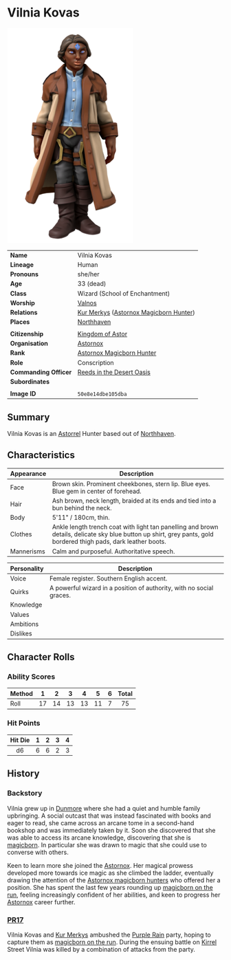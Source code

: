 # Vilnia Kovas

<img src="https://raw.githubusercontent.com/jesskelsall/astarus-images/main/characters/portraits/50e8e14dbe105dba.png" height="500" />

|||
| --- | --- |
| **Name** | Vilnia Kovas | character.3
| **Lineage** | Human |
| **Pronouns** | she/her |
| **Age** | 33 (dead) |
| **Class** | Wizard (School of Enchantment) |
| **Worship** | [Valnos](../gods/deities/valnos.md) |
| **Relations** | [Kur Merkys](kur-merkys.md) ([Astornox Magicborn Hunter](../organisations/astornox/ranks/astornox-magicborn-hunter.md)) |
| **Places** | [Northhaven](../places/cities/northhaven.md) |
|||
| **Citizenship** | [Kingdom of Astor](../civilisations/kingdom-of-astor/kingdom-of-astor.md) |
| **Organisation** | [Astornox](../organisations/astornox/astornox.md) |
| **Rank** | [Astornox Magicborn Hunter](../organisations/astornox/ranks/astornox-magicborn-hunter.md) |
| **Role** | Conscription |
| **Commanding Officer** | [Reeds in the Desert Oasis](reeds-in-the-desert-oasis.md) |
| **Subordinates** | |
|||
| **Image ID** | `50e8e14dbe105dba` |

## Summary

Vilnia Kovas is an [Astorrel](../organisations/astorrel/astorrel.md) Hunter based out of [Northhaven](../places/cities/northhaven.md).

## Characteristics

| Appearance | Description |
| --- | --- |
| Face | Brown skin. Prominent cheekbones, stern lip. Blue eyes. Blue gem in center of forehead. |
| Hair | Ash brown, neck length, braided at its ends and tied into a bun behind the neck. |
| Body | 5'11" / 180cm, thin. |
| Clothes | Ankle length trench coat with light tan panelling and brown details, delicate sky blue button up shirt, grey pants, gold bordered thigh pads, dark leather boots. |
| Mannerisms | Calm and purposeful. Authoritative speech. |

| Personality | Description |
| --- | --- |
| Voice | Female register. Southern English accent. |
| Quirks | A powerful wizard in a position of authority, with no social graces. |
| Knowledge | |
| Values | |
| Ambitions | |
| Dislikes | |

## Character Rolls

### Ability Scores

| Method | 1 | 2 | 3 | 4 | 5 | 6 | Total |
| --- |:---:|:---:|:---:|:---:|:---:|:---:|:---:|
| Roll | 17 | 14 | 13 | 13 | 11 | 7 | 75 |

### Hit Points

| Hit Die | 1 | 2 | 3 | 4 |
|:---:|:---:|:---:|:---:|:---:|
| d6 | 6 | 6 | 2 | 3 |

## History

### Backstory

Vilnia grew up in [Dunmore](../places/cities/dunmore.md) where she had a quiet and humble family upbringing. A social outcast that was instead fascinated with books and eager to read, she came across an arcane tome in a second-hand bookshop and was immediately taken by it. Soon she discovered that she was able to access its arcane knowledge, discovering that she is [magicborn](../civilisations/kingdom-of-astor/magicborn.md). In particular she was drawn to magic that she could use to converse with others.

Keen to learn more she joined the [Astornox](../organisations/astornox/astornox.md). Her magical prowess developed more towards ice magic as she climbed the ladder, eventually drawing the attention of the [Astornox magicborn hunters](../organisations/astornox/ranks/astornox-magicborn-hunter.md) who offered her a position. She has spent the last few years rounding up [magicborn on the run](../storylines/ended/magicborn-on-the-run.md), feeling increasingly confident of her abilities, and keen to progress her [Astornox](../organisations/astornox/astornox.md) career further.

### [PR17](../sessions/completed/PR17.md)

Vilnia Kovas and [Kur Merkys](kur-merkys.md) ambushed the [Purple Rain](../campaigns/C1-purple-rain.md) party, hoping to capture them as [magicborn on the run](../storylines/ended/magicborn-on-the-run.md). During the ensuing battle on [Kirrel](../gods/deities/kirrel.md) Street Vilnia was killed by a combination of attacks from the party.
